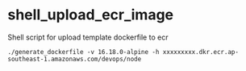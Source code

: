 # shell_upload_ecr_image
Shell script for upload template dockerfile to ecr

```
./generate_dockerfile -v 16.18.0-alpine -h xxxxxxxxx.dkr.ecr.ap-southeast-1.amazonaws.com/devops/node
```
